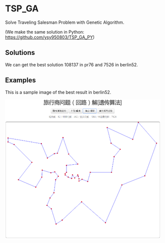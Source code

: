 # TSP_GA
Solve Traveling Salesman Problem with Genetic Algorithm.

(We make the same solution in Python: https://github.com/ysy950803/TSP_GA_PY)

## Solutions
We can get the best solution 108137 in pr76 and 7526 in berlin52.

## Examples
This is a sample image of the best result in berlin52.

![berlin52](https://github.com/B06SuperLab/TSP_GA/blob/master/sample.png)
